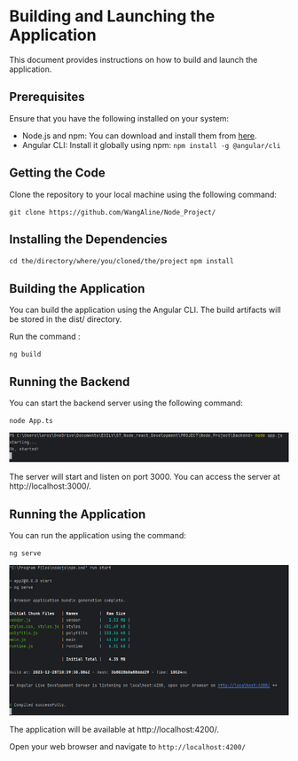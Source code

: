 # Building and Launching the Application

This document provides instructions on how to build and launch the application.

## Prerequisites

Ensure that you have the following installed on your system:

- Node.js and npm: You can download and install them from [here](https://nodejs.org/en/download/).
- Angular CLI: Install it globally using npm: `npm install -g @angular/cli`

## Getting the Code

Clone the repository to your local machine using the following command:

`git clone https://github.com/WangAline/Node_Project/`

## Installing the Dependencies

`cd the/directory/where/you/cloned/the/project`
`npm install`

## Building the Application

You can build the application using the Angular CLI. The build artifacts will be stored in the dist/ directory. 

Run the command :

`ng build`

## Running the Backend

You can start the backend server using the following command:

`node App.ts`  

![Alt text](Screenshots/backend_starting.png)

The server will start and listen on port 3000. You can access the server at http://localhost:3000/.

## Running the Application

You can run the application using the command:

`ng serve`  

![Alt text](Screenshots/frontend_starting.png)

The application will be available at http://localhost:4200/.

Open your web browser and navigate to `http://localhost:4200/`
